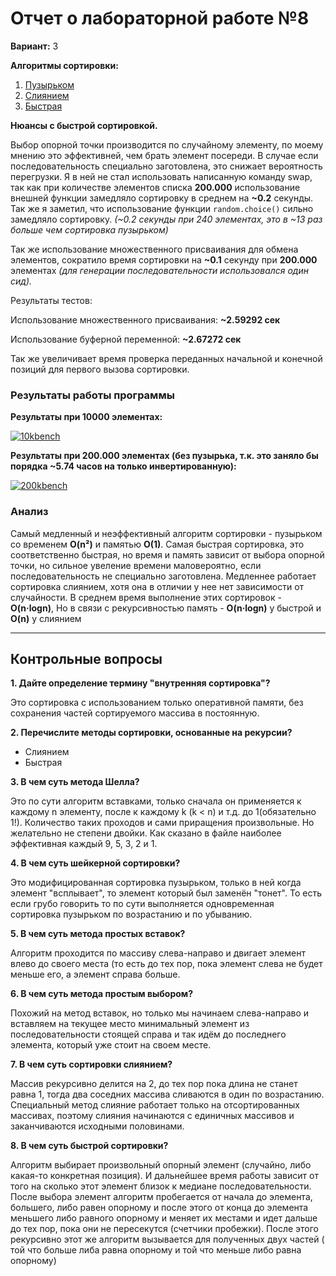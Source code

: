 # Отчет о лабораторной работе №8

**Вариант:** 3

**Алгоритмы сортировки:**
1. [Пузырьком](https://github.com/SumJest/susu/blob/master/lab8/sorts.py#L43 "Пузырьком")
2. [Слиянием](https://github.com/SumJest/susu/blob/master/lab8/sorts.py#L57 "Слиянием")
3. [Быстрая](https://github.com/SumJest/susu/blob/master/lab8/sorts.py#L70 "Быстрая")

**Нюансы с быстрой сортировкой.** 

Выбор опорной точки производится по случайному элементу, по моему мнению это эффективней, чем брать элемент посереди. В случае если последовательность специально заготовлена, это снижает вероятность перегрузки.
Я в ней не стал использовать написанную команду swap, так как при количестве
элементов списка **200.000** использование внешней функции замедляло сортировку в среднем на **~0.2** секунды.
Так же я заметил, что использование функции `random.choice()` сильно замедляло сортировку.
*(~0.2 секунды при 240 элементах, это в ~13 раз больше чем сортировка пузырьком)*

Так же использование множественного присваивания для обмена элементов, сократило время сортировки на **~0.1** секунду
при **200.000** элементах *(для генерации последовательности использовался один сид).*

Результаты тестов:

Использование множественного присваивания: **~2.59292 сек**


Использование буферной переменной: **~2.67272 сек**


Так же увеличивает время проверка переданных начальной и конечной позиций для первого вызова сортировки.

### Результаты работы программы

**Результаты при 10000 элементах:**

[![10kbench](https://i.imgur.com/m0CcVX0.png "10kbench")](https://imgur.com/a/3ez4L2q "10kbench")

**Результаты при 200.000 элементах (без пузырька, т.к. это заняло бы порядка ~5.74 часов на только инвертированную):**

[![200kbench](https://i.imgur.com/CFtWaOJ.png "200kbench")](https://imgur.com/a/3ez4L2q "200kbench")

### Анализ
Самый медленный и неэффективный алгоритм сортировки - пузырьком со
временем **O(n&sup2;)** и памятью **O(1)**.
Самая быстрая сортировка, это соответственно быстрая, но время и память зависит от выбора опорной точки, но сильное увеление времени маловероятно, если последовательность не специально заготовлена.
Медленнее работает сортировка слиянием, хотя она в отличии у нее нет зависимости от случайности.
В среднем время выполнение этих сортировок - **O(n&middot;logn)**,
Но в связи с рекурсивностью память - **O(n&middot;logn)** у быстрой и **O(n)** у слиянием

------------


## Контрольные вопросы

**1. Дайте определение термину "внутренняя сортировка"?**

Это сортировка с использованием только оперативной памяти, без сохранения частей сортируемого массива в постоянную.

**2. Перечислите методы сортировки, основанные на рекурсии?**

- Слиянием
- Быстрая


**3. В чем суть метода Шелла?**

Это по сути алгоритм вставками, только сначала он применяется к каждому n элементу, после к каждому k (k < n) и т.д. до 1(обязательно 1!). Количество таких проходов и сами приращения произвольные. Но желательно не степени двойки. Как сказано в файле наиболее эффективная каждый 9, 5, 3, 2 и 1. 


**4. В чем суть шейкерной сортировки?**

Это модифицированная сортировка пузырьком, только в ней когда элемент "всплывает", то элемент который был заменён "тонет".  То есть если грубо говорить то по сути выполняется одновременная сортировка пузырьком по возрастанию и по убыванию.

**5. В чем суть метода простых вставок?**

Алгоритм проходится по массиву слева-направо и двигает элемент влево до своего места (то есть до тех пор, пока элемент слева не будет меньше его, а элемент справа больше.

**6. В чем суть метода простым выбором?**

Похожий на метод вставок, но только мы начинаем слева-направо и вставляем на текущее место минимальный элемент из последовательности стоящей справа и так идём до последнего элемента, который уже стоит на своем месте.

**7. В чем суть сортировки слиянием?**

Массив рекурсивно делится на 2, до тех пор пока длина не станет равна 1, тогда два соседних массива сливаются в один по возрастанию. Специальный метод слияние работает только на отсортированных массивах, поэтому слияния начинаются с единичных массивов и заканчиваются исходными половинами.

**8. В чем суть быстрой сортировки?**

Алгоритм выбирает произвольный опорный элемент (случайно, либо какая-то конкретная позиция). И дальнейшее время работы зависит от того на сколько этот элемент близок к медиане последовательности. После выбора элемент алгоритм пробегается от начала до элемента, большего, либо равен опорному и после этого от конца до элемента меньшего либо равного опорному и меняет их местами и идет дальше до тех пор, пока они не пересекутся (счетчики пробежки).  После этого рекурсивно этот же алгоритм вызывается для полученных двух частей ( той что больше либа равна опорному и той что меньше либо равна опорному)

